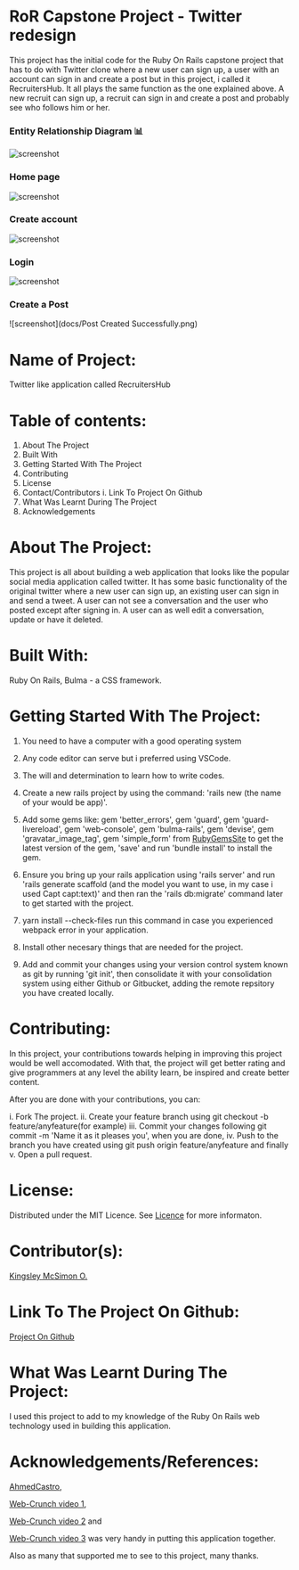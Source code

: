 
# RoR Capstone Project - Twitter redesign 

This project has the initial code for the Ruby On Rails capstone project that has to do with Twitter clone where a new user can sign up, a user with an account can sign in and create a post but in this project, i called it RecruitersHub. It all plays the same function as the one explained above. A new recruit can sign up, a recruit can sign in and create a post and probably see who follows him or her.

### Entity Relationship Diagram 📊
![screenshot](docs/ERD-Twitter-Redesign.png)

### Home page
![screenshot](docs/HomePage.png)

### Create account 
![screenshot](docs/NewSignUp.png)

### Login
![screenshot](docs/NewLogin.png)

### Create a Post
![screenshot](docs/Post Created Successfully.png)

# Name of Project:

Twitter like application called RecruitersHub

# Table of contents:

1. About The Project
2. Built With
3. Getting Started With The Project
4. Contributing
5. License
6. Contact/Contributors
   i. Link To Project On Github
7. What Was Learnt During The Project
8. Acknowledgements

# About The Project:

This project is all about building a web application that looks like the popular social media application called twitter. It has some basic functionality of the original twitter where a new user can sign up, an existing user can sign in and send a tweet. A user can not see a conversation and the user who posted except after signing in. A user can as well edit a conversation, update or have it deleted.

# Built With:

Ruby On Rails, Bulma - a CSS framework.

# Getting Started With The Project:

1. You need to have a computer with a good operating system

2. Any code editor can serve but i preferred using VSCode.

3. The will and determination to learn how to write codes.

4. Create a new rails project by using the command: 'rails new (the name of your would be app)'.

5. Add some gems like: gem 'better_errors', gem 'guard', gem 'guard-livereload', gem 'web-console', gem 'bulma-rails', gem 'devise', gem 'gravatar_image_tag', gem 'simple_form' from [RubyGemsSite](https://rubygems.org) to get the latest version of the gem, 'save' and run 'bundle install' to install the gem.

6. Ensure you bring up your rails application using 'rails server' and run 'rails generate scaffold (and the model you want to use, in my case i used Capt capt:text)' and then ran the 'rails db:migrate' command later to get started with the project.

7. yarn install --check-files  run this command in case you experienced webpack error in your application. 

8. Install other necesary things that are needed for the project.

9. Add and commit your changes using your version control system known as git by running 'git init', then consolidate it with your consolidation system using either Github or Gitbucket, adding the remote repsitory you have created locally.

# Contributing:

In this project, your contributions towards helping in improving this project would be well accomodated. With that, the project will get better rating and give programmers at any level the ability learn, be inspired and create better content.

After you are done with your contributions, you can:

i. Fork The project.
ii. Create your feature branch using git checkout -b feature/anyfeature(for example)
iii. Commit your changes following git commit -m 'Name it as it pleases you', when you are done,
iv. Push to the branch you have created using git push origin feature/anyfeature and finally
v. Open a pull request.

# License:

Distributed under the MIT Licence. See [Licence](https://opensource.org/licenses/MIT) for more informaton.

# Contributor(s):

[Kingsley McSimon O.](https://github.com/KingsleyMcSimon)

# Link To The Project On Github:

[Project On Github](https://github.com/KingsleyMcSimon/RecruitersHub)

# What Was Learnt During The Project:

I used this project to add to my knowledge of the Ruby On Rails web technology used in building this application.

# Acknowledgements/References:
[AhmedCastro](https://www.youtube.com/watch?v=KdDa4cXKckI),

[Web-Crunch video 1](https://www.youtube.com/watch?v=5gUysPm64a4),

[Web-Crunch video 2](https://www.youtube.com/watch?v=ZxkbFOe3lRY) and

[Web-Crunch video 3](https://www.youtube.com/watch?v=V4h7-hR_WME) was very handy in putting this application together.

Also as many that supported me to see to this project, many thanks.
